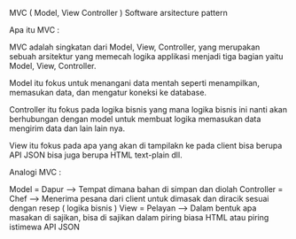 MVC ( Model, View Controller ) Software arsitecture pattern 

Apa itu MVC : 

MVC adalah singkatan dari Model, View, Controller, yang merupakan sebuah arsitektur yang memecah logika applikasi menjadi tiga bagian yaitu Model, View, Controller.

Model itu fokus untuk menangani data mentah seperti menampilkan, memasukan data, dan mengatur koneksi ke database.

Controller itu fokus pada logika bisnis yang mana logika bisnis ini nanti akan berhubungan dengan model untuk membuat logika memasukan data mengirim data dan lain lain nya.

View itu fokus pada apa yang akan di tampilakn ke pada client bisa berupa API JSON bisa juga berupa HTML text-plain dll.

Analogi MVC :

Model       = Dapur     --> Tempat dimana bahan di simpan dan diolah 
Controller  = Chef      --> Menerima pesana dari client untuk dimasak dan diracik sesuai dengan resep ( logika bisnis )
View        = Pelayan   --> Dalam bentuk apa masakan di sajikan, bisa di sajikan dalam piring biasa HTML atau piring istimewa API JSON